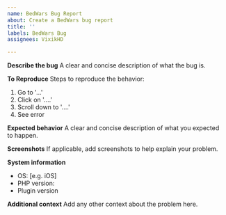 ```yaml
---
name: BedWars Bug Report
about: Create a BedWars bug report
title: ''
labels: BedWars Bug
assignees: VixikHD

---
```


**Describe the bug**
A clear and concise description of what the bug is.

**To Reproduce**
Steps to reproduce the behavior:
1. Go to '...'
2. Click on '....'
3. Scroll down to '....'
4. See error

**Expected behavior**
A clear and concise description of what you expected to happen.

**Screenshots**
If applicable, add screenshots to help explain your problem.

**System information**
 - OS: [e.g. iOS]
 - PHP version: 
 - Plugin version

**Additional context**
Add any other context about the problem here.
